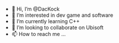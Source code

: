 - 👋 Hi, I’m @DacKock
- 👀 I’m interested in dev game and software 
- 🌱 I’m currently learning C++
- 💞️ I’m looking to collaborate on Ubisoft
- 📫 How to reach me ...

<!---
DacKock/DacKock is a ✨ special ✨ repository because its `README.md` (this file) appears on your GitHub profile.
You can click the Preview link to take a look at your changes.
--->
